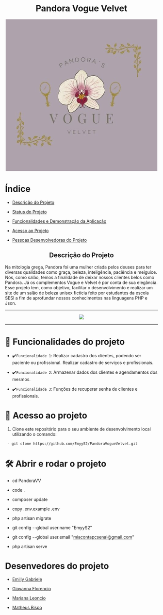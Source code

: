 <h1 align="center"> Pandora Vogue Velvet </h1> 

<p align="center"> 

<img src="Pandora VV.jpg" alt="LOGO"> 

</p> 

 

# Índice  

* [Descrição do Projeto](#descrição-do-projeto) 

* [Status do Projeto](#status-do-Projeto) 

* [Funcionalidades e Demonstração da Aplicação](#funcionalidades-e-demonstração-da-aplicação) 

* [Acesso ao Projeto](#acesso-ao-projeto) 

* [Pessoas Desenvolvedoras do Projeto](#pessoas-desenvolvedoras) 

 

 

<h2 align="center">Descrição do Projeto</h2> 

Na mitologia grega, Pandora foi uma mulher criada pelos deuses para ter diversas qualidades como graça, beleza, inteligência, paciência e meiguice. Nós, como salão, temos a finalidade de deixar nossos clientes belos como Pandora. Já os complementos Vogue e Velvet é por conta de sua elegância. Esse projeto tem, como objetivo, facilitar o desenvolvimento e realizar um site de um salão de beleza unisex fictícia feito por estudantes da escola SESI a fim de aprofundar nossos conhecimentos nas linguagens PHP e Json.

<hr> 

 

<p align="center"> 

<img loading="lazy" src="http://img.shields.io/static/v1?label=STATUS&message=EM%20DESENVOLVIMENTO&color=7159c1&style=for-the-badge"/> 

</p> 

<hr> 

 

# :hammer: Funcionalidades do projeto 

* ✔️`Funcionalidade 1`: Realizar cadastro dos clientes, podendo ser paciente ou profissional. Realizar cadastro de serviços e profissionais. 

* ✔️`Funcionalidade 2`: Armazenar dados dos clientes e agendamentos dos mesmos.  

* ✔️`Funcionalidade 3`: Funções de recuperar senha de clientes e profissionais. 

 

 # 📁 Acesso ao projeto 
1. Clone este repositório para o seu ambiente de desenvolvimento local utilizando o comando:
```
 - git clone https://github.com/EmyyS2/PandoraVogueVelvet.git
```
 

# 🛠️ Abrir e rodar o projeto 

- cd PandoraVV 

- code . 

- composer update 

- copy .env.example .env 

- php artisan migrate 

- git config --global user.name "EmyyS2" 

- git config --global user.email "miacontapcsenai@gmail.com" 

- php artisan serve 

 

# Desenvedores do projeto  

* [Emilly Gabriele](https://github.com/EmyyS2) 

* [Giovanna Florencio](https://github.com/nanaflorencci) 

* [Mariana Leoncio](https://github.com/marileoncio) 

* [Matheus Bispo](https://github.com/Matheus438) 

 

 

 
